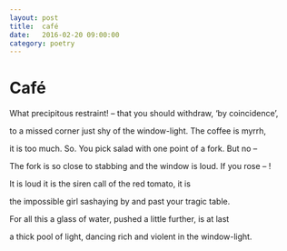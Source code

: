 ```yaml
---
layout: post
title:  café
date:   2016-02-20 09:00:00
category: poetry
---
```

<h1>Café</h1>

What precipitous
restraint! – that you should withdraw,
‘by coincidence’,

to a missed corner
just shy of the window-light.
The coffee is myrrh,

it is too much. So. 
You pick salad with one point
of a fork. But no –

The fork is so close
to stabbing and the window
is loud. If you rose – !

It is loud it is
the siren call of the red 
tomato, it is 

the impossible
girl sashaying by and past 
your tragic table.

For all this a glass
of water, pushed a little
further, is at last

a thick pool of light,
dancing rich and violent
in the window-light.





 

